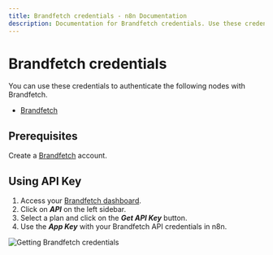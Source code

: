```yaml
---
title: Brandfetch credentials - n8n Documentation
description: Documentation for Brandfetch credentials. Use these credentials to authenticate Brandfetch in n8n, a workflow automation platform.
---
```


# Brandfetch credentials

You can use these credentials to authenticate the following nodes with Brandfetch.

- [Brandfetch](/integrations/builtin/app-nodes/n8n-nodes-base.brandfetch/)

## Prerequisites

Create a [Brandfetch](https://brandfetch.io/account) account.

## Using API Key

1. Access your [Brandfetch dashboard](https://brandfetch.io/dashboard).
2. Click on ***API*** on the left sidebar.
3. Select a plan and click on the ***Get API Key*** button.
4. Use the ***App Key*** with your Brandfetch API credentials in n8n.

![Getting Brandfetch credentials](/_images/integrations/builtin/credentials/brandfetch/using-api.gif)

